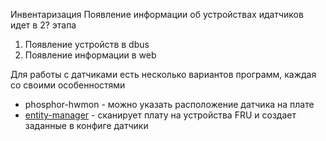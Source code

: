 Инвентаризация
Появление информации об устройствах идатчиков идет в 2? этапа
1) Появление устройств в dbus
2) Появление информации в web

Для работы с датчиками есть несколько вариантов программ, каждая со своими особенностями

* phosphor-hwmon - можно указать расположение датчика на плате
* [entity-manager](entity-manager) - сканирует плату на устройства FRU и создает заданные в конфиге датчики